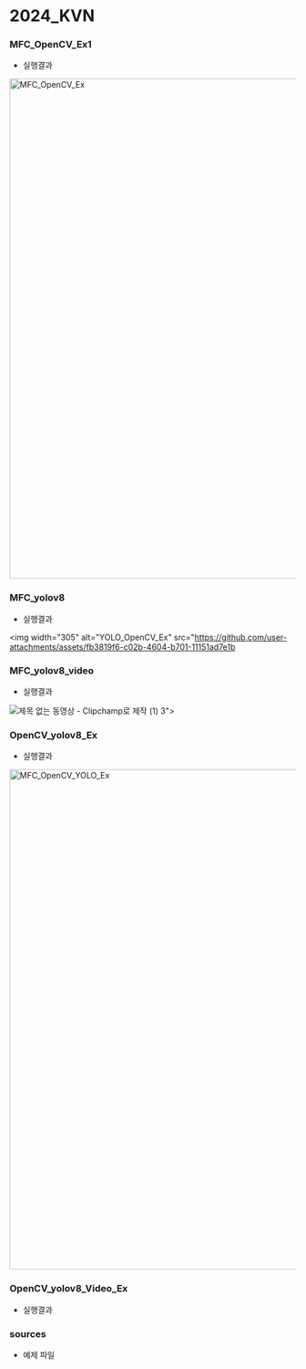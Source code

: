 # 2024_KVN

### MFC_OpenCV_Ex1
- 실행결과

<img width="877" alt="MFC_OpenCV_Ex" src="https://github.com/user-attachments/assets/7605289a-cfa5-41a6-8cae-1a89684a4728">

### MFC_yolov8
- 실행결과

<img width="305" alt="YOLO_OpenCV_Ex" src="https://github.com/user-attachments/assets/fb3819f6-c02b-4604-b701-11151ad7e1b

### MFC_yolov8_video
- 실행결과

![제목 없는 동영상 - Clipchamp로 제작 (1)](https://github.com/user-attachments/assets/1f870ade-e631-4228-89ae-69b9722e143e)
3">

### OpenCV_yolov8_Ex
- 실행결과

<img width="877" alt="MFC_OpenCV_YOLO_Ex" src="https://github.com/user-attachments/assets/bc2d465d-22f9-4625-8397-530c011c3824">

### OpenCV_yolov8_Video_Ex
- 실행결과

### sources
- 예제 파일
